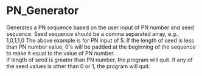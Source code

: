 # PN_Generator
Generates a PN sequence based on the user input of PN number and seed sequence.
Seed sequence should be a comma separated array, e.g., 1,0,1,1,0
The above example is for PN input of 5. If the length of seed is less than PN number value, 0's will be padded at the beginning of the sequence to make it equal to the value of PN number.    
If length of seed is greater than PN number, the program will quit. If any of the seed values is other than 0 or 1, the program will quit.
